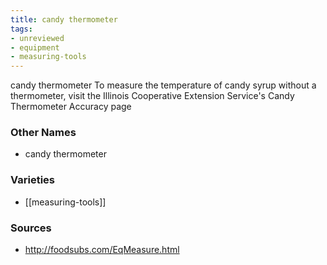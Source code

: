 ```yaml
---
title: candy thermometer
tags:
- unreviewed
- equipment
- measuring-tools
---
```

candy thermometer To measure the temperature of candy syrup without a thermometer, visit the Illinois Cooperative Extension Service's Candy Thermometer Accuracy page

### Other Names

* candy thermometer

### Varieties

* [[measuring-tools]]

### Sources
* http://foodsubs.com/EqMeasure.html
